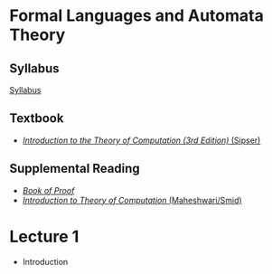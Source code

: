 # Formal Languages and Automata Theory

## Syllabus
[Syllabus](syllabus.md)

## Textbook

* [*Introduction to the Theory of Computation (3rd Edition)* (Sipser)](https://www.amazon.com/Introduction-Theory-Computation-Michael-Sipser/dp/113318779X)

## Supplemental Reading

* [*Book of Proof*](https://www.people.vcu.edu/~rhammack/BookOfProof/BookOfProof.pdf)
* [*Introduction to Theory of Computation* (Maheshwari/Smid)](http://cglab.ca/~michiel/TheoryOfComputation/TheoryOfComputation.pdf)


# Lecture 1
* Introduction
